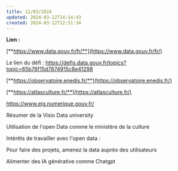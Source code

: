 ```yaml
---
title: 12/03/2024
updated: 2024-03-12T14:14:43
created: 2024-03-12T12:51:34
---
```


**Lien :**

[**https://www.data.gouv.fr/fr/**](https://www.data.gouv.fr/fr/)

Le lien du défi : <https://defis.data.gouv.fr/topics?topic=65b76f15d7874915c8e41298>

[**https://observatoire.enedis.fr/**](https://observatoire.enedis.fr/)

[**https://atlasculture.fr/**](https://atlasculture.fr/)

<https://www.eig.numerique.gouv.fr/>

Résumer de la Visio Data university

Utilisation de l'open Data comme le ministère de la culture

Intérêts de travailler avec l'open data :

Pour faire des projets, amenez la data auprès des utilisateurs

Alimenter des IA générative comme Chatgpt

